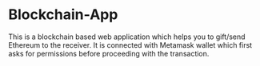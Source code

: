 # Blockchain-App
This is a blockchain based web application which helps you to gift/send Ethereum to the receiver. It is connected with Metamask wallet which first asks for permissions before proceeding with the transaction.
